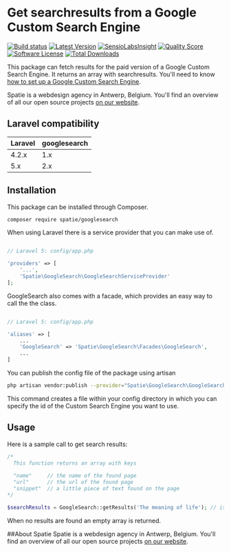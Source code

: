 # Get searchresults from a Google Custom Search Engine


[![Build status](https://img.shields.io/travis/spatie/googlesearch.svg)](https://travis-ci.org/spatie/googlesearch)
[![Latest Version](https://img.shields.io/github/release/spatie/googlesearch.svg?style=flat-square)](https://github.com/spatie/googlesearch/releases)
[![SensioLabsInsight](https://img.shields.io/sensiolabs/i/9d5bf74c-2cc0-42bd-9800-5be2c2f034b7.svg)](https://insight.sensiolabs.com/projects/9d5bf74c-2cc0-42bd-9800-5be2c2f034b7)
[![Quality Score](https://img.shields.io/scrutinizer/g/spatie/googlesearch.svg?style=flat-square)](https://scrutinizer-ci.com/g/spatie/googlesearch)
[![Software License](https://img.shields.io/badge/license-MIT-brightgreen.svg?style=flat-square)](LICENSE.md)
[![Total Downloads](https://img.shields.io/packagist/dt/spatie/googlesearch.svg?style=flat-square)](https://packagist.org/packages/spatie/googlesearch)

This package can fetch results for the paid version of a Google Custom Search Engine. It returns an array with searchresults.
You'll need to know [how to set up a Google Custom Search Engine](https://support.google.com/customsearch/answer/2630963?hl=en).

Spatie is a webdesign agency in Antwerp, Belgium. You'll find an overview of all our open source projects [on our website](https://spatie.be/opensource).

## Laravel compatibility

 Laravel  | googlesearch
:---------|:----------
 4.2.x    | 1.x
 5.x      | 2.x

## Installation

This package can be installed through Composer.

```bash
composer require spatie/googlesearch
```

When using Laravel there is a service provider that you can make use of.

```php

// Laravel 5: config/app.php

'providers' => [
    '...',
    'Spatie\GoogleSearch\GoogleSearchServiceProvider'
];
```

GoogleSearch also comes with a facade, which provides an easy way to call the the class.


```php

// Laravel 5: config/app.php

'aliases' => [
	...
	'GoogleSearch' => 'Spatie\GoogleSearch\Facades\GoogleSearch',
	...
]
```

You can publish the config file of the package using artisan

```bash
php artisan vendor:publish --provider="Spatie\GoogleSearch\GoogleSearchServiceProvider"
```

This command creates a file within your config directory in which you can specify the id of the Custom Search Engine you want to use.

## Usage

Here is a sample call to get search results:

```php
/* 
  This function returns an array with keys
  
  "name"     // the name of the found page
  "url"      // the url of the found page
  "snippet"  // a little piece of text found on the page
*/

$searchResults = GoogleSearch::getResults('The meaning of life'); // is 42
```

When no results are found an empty array is returned.

##About Spatie
Spatie is a webdesign agency in Antwerp, Belgium. You'll find an overview of all our open source projects [on our website](https://spatie.be/opensource).
